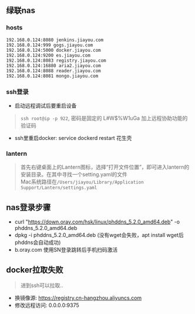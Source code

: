## 绿联nas

### hosts
```
192.168.0.124:8080 jenkins.jiayou.com
192.168.0.124:999 gogs.jiayou.com
192.168.0.124:5000 docker.jiayou.com
192.168.0.124:9200 es.jiayou.com
192.168.0.124:8083 registry.jiayou.com
192.168.0.124:16880 aria2.jiayou.com
192.168.0.124:8088 reader.jiayou.com
192.168.0.124:8081 mongo.jiayou.com
```

### ssh登录
- 启动远程调试后要重启设备
> `ssh root@ip -p 922`, 密码是固定的 L#W$%W1uGa 加上远程协助功能的验证码
- ssh里重启docker: service dockerd restart
花生壳

### lantern
> 首先右键桌面上的Lantern图标，选择“打开文件位置”，即可进入lantern的安装目录。在其中寻找一个setting.yaml的文件 \
> Mac系统路径在`/Users/jiayou/Library/Application Support/Lantern/settings.yaml`

## nas登录步骤
- curl "https://down.oray.com/hsk/linux/phddns_5.2.0_amd64.deb" -o phddns_5.2.0_amd64.deb
- dpkg -i phddns_5.2.0_amd64.deb  (没有wget会失败，apt install wget后phddns会自动成功)
- b.oray.com 使用SN登录跳转后手机扫码激活
## docker拉取失败
> 进到ssh可以拉取..
- 换镜像源: https://registry.cn-hangzhou.aliyuncs.com
- 修改远程访问: 0.0.0.0:9375

